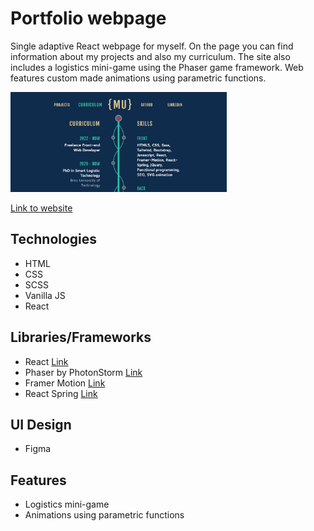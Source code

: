 # Portfolio webpage

Single adaptive React webpage for myself. On the page you can find information about my projects and also my curriculum. The site also includes a logistics mini-game using the Phaser game framework. Web features custom made animations using parametric functions.

<img src="https://github.com/MU-VUT/portfolio/blob/master/public/img/portfolio.JPG" height=160>

[Link to website](https://michal-urbanek-portfolio.vercel.app/)

## Technologies

- HTML
- CSS
- SCSS
- Vanilla JS
- React

## Libraries/Frameworks

- React [Link](https://react.dev/)
- Phaser by PhotonStorm [Link](https://phaser.io/)
- Framer Motion [Link](https://www.framer.com/motion/)
- React Spring [Link](https://www.react-spring.dev/)

## UI Design

- Figma

## Features

- Logistics mini-game
- Animations using parametric functions
